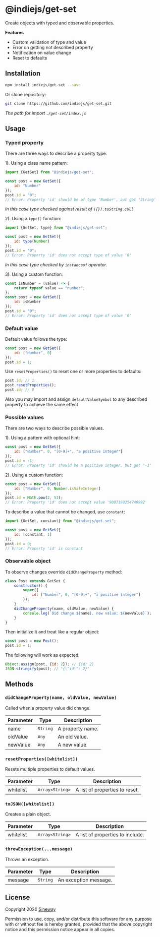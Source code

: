 # @indiejs/get-set

Create objects with typed and observable properties.

**Features**
- Custom validation of type and value
- Error on getting not described property
- Notification on value change
- Reset to defaults

## Installation

```sh
npm install indiejs/get-set --save
```

Or clone repository:

```sh
git clone https://github.com/indiejs/get-set.git
```

*The path for import `./get-set/index.js`*

## Usage

### Typed property

There are three ways to describe a property type.

1). Using a class name pattern:

```js
import {GetSet} from "@indiejs/get-set";

const post = new GetSet({
    id: "Number"
});
post.id = "0";
// Error: Property 'id' should be of type 'Number', but got 'String'
```

*In this case type checked against result of `({}).toString.call`*

2). Using a `type()` function:

```js
import {GetSet, type} from "@indiejs/get-set";

const post = new GetSet({
    id: type(Number)
});
post.id = "0";
// Error: Property 'id' does not accept type of value '0'
```

*In this case type checked by `instanceof` operator.*

3). Using a custom function:

```js
const isNumber = (value) => {
    return typeof value == "number";
};
const post = new GetSet({
    id: isNumber
});
post.id = "0";
// Error: Property 'id' does not accept type of value '0'
```

### Default value

Default value follows the type:

```js
const post = new GetSet({
    id: ["Number", 0]
});
post.id = 1;
```

Use `resetProperties()` to reset one or more properties to defaults:

```js
post.id; // 1
post.resetProperties();
post.id; // 0
```

Also you may import and assign `defaultValueSymbol` to any described property to achieve the same effect.

### Possible values

There are two ways to describe possible values.

1). Using a pattern with optional hint:

```js
const post = new GetSet({
    id: ["Number", 0, "[0-9]+", "a positive integer"]
});
post.id = -1;
// Error: Property 'id' should be a positive integer, but got '-1'
```

2). Using a custom function:

```js
const post = new GetSet({
    id: ["Number", 0, Number.isSafeInteger]
});
post.id = Math.pow(2, 53);
// Error: Property 'id' does not accept value '9007199254740992'
```

To describe a value that cannot be changed, use `constant`:

```js
import {GetSet, constant} from "@indiejs/get-set";

const post = new GetSet({
    id: [constant, 1]
});
post.id = 0;
// Error: Property 'id' is constant
```

### Observable object

To observe changes override `didChangeProperty` method:

```js
class Post extends GetSet {
    constructor() {
        super({
            id: ["Number", 0, "[0-9]+", "a positive integer"]
        });
    }
    didChangeProperty(name, oldValue, newValue) {
        console.log(`Did change ${name}, new value: ${newValue}`);
    }
}
```

Then initialize it and treat like a regular object:

```js
const post = new Post();
post.id = 1;
```

The following will work as expected:

```js
Object.assign(post, {id: 2}); // {id: 2}
JSON.stringify(post); // "{\"id\": 2}"
```

## Methods

### `didChangeProperty(name, oldValue, newValue)`

Called when a property value did change.

Parameter | Type             | Description
----------|------------------|-----------------
name      | `String`         | A property name.
oldValue  | `Any`            | An old value.
newValue  | `Any`            | A new value.

### `resetProperties([whitelist])`

Resets multiple properties to default values.

Parameter | Type             | Description
----------|------------------|-----------------
whitelist | `Array<String>`  | A list of properties to reset.

### `toJSON([whitelist])`

Creates a plain object.

Parameter | Type             | Description
----------|------------------|-----------------
whitelist | `Array<String>`  | A list of properties to include.

### `throwException(...message)`

Throws an exception.

Parameter | Type             | Description
----------|------------------|-----------------
message   | `String`         | An exception message.

## License

Copyright 2020 [Sineway](https://github.com/sineway)

Permission to use, copy, and/or distribute this software for any purpose
with or without fee is hereby granted, provided that the above copyright notice
and this permission notice appear in all copies.
